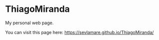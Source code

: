 # ThiagoMiranda
My personal web page.

You can visit this page here:
https://sevlamare.github.io/ThiagoMiranda/

